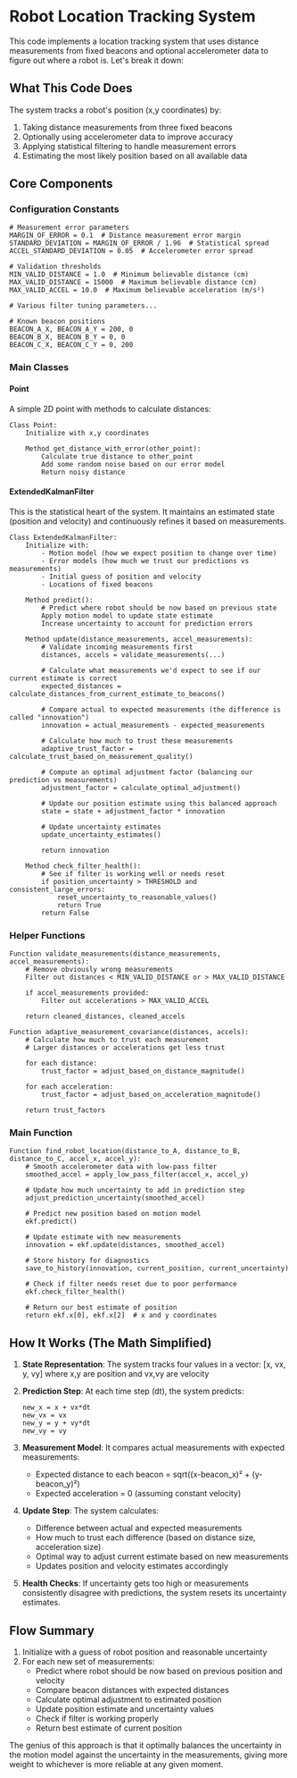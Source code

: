 # Robot Location Tracking System

This code implements a location tracking system that uses distance measurements from fixed beacons and optional accelerometer data to figure out where a robot is. Let's break it down:

## What This Code Does

The system tracks a robot's position (x,y coordinates) by:
1. Taking distance measurements from three fixed beacons
2. Optionally using accelerometer data to improve accuracy
3. Applying statistical filtering to handle measurement errors
4. Estimating the most likely position based on all available data

## Core Components

### Configuration Constants

```
# Measurement error parameters
MARGIN_OF_ERROR = 0.1  # Distance measurement error margin
STANDARD_DEVIATION = MARGIN_OF_ERROR / 1.96  # Statistical spread
ACCEL_STANDARD_DEVIATION = 0.05  # Accelerometer error spread

# Validation thresholds
MIN_VALID_DISTANCE = 1.0  # Minimum believable distance (cm)
MAX_VALID_DISTANCE = 15000  # Maximum believable distance (cm)
MAX_VALID_ACCEL = 10.0  # Maximum believable acceleration (m/s²)

# Various filter tuning parameters...

# Known beacon positions
BEACON_A_X, BEACON_A_Y = 200, 0
BEACON_B_X, BEACON_B_Y = 0, 0
BEACON_C_X, BEACON_C_Y = 0, 200
```

### Main Classes

#### Point
A simple 2D point with methods to calculate distances:

```
Class Point:
    Initialize with x,y coordinates
    
    Method get_distance_with_error(other_point):
        Calculate true distance to other_point
        Add some random noise based on our error model
        Return noisy distance
```

#### ExtendedKalmanFilter
This is the statistical heart of the system. It maintains an estimated state (position and velocity) and continuously refines it based on measurements.

```
Class ExtendedKalmanFilter:
    Initialize with:
        - Motion model (how we expect position to change over time)
        - Error models (how much we trust our predictions vs measurements)
        - Initial guess of position and velocity
        - Locations of fixed beacons
    
    Method predict():
        # Predict where robot should be now based on previous state
        Apply motion model to update state estimate
        Increase uncertainty to account for prediction errors
    
    Method update(distance_measurements, accel_measurements):
        # Validate incoming measurements first
        distances, accels = validate_measurements(...)
        
        # Calculate what measurements we'd expect to see if our current estimate is correct
        expected_distances = calculate_distances_from_current_estimate_to_beacons()
        
        # Compare actual to expected measurements (the difference is called "innovation")
        innovation = actual_measurements - expected_measurements
        
        # Calculate how much to trust these measurements
        adaptive_trust_factor = calculate_trust_based_on_measurement_quality()
        
        # Compute an optimal adjustment factor (balancing our prediction vs measurements)
        adjustment_factor = calculate_optimal_adjustment()
        
        # Update our position estimate using this balanced approach
        state = state + adjustment_factor * innovation
        
        # Update uncertainty estimates
        update_uncertainty_estimates()
        
        return innovation
        
    Method check_filter_health():
        # See if filter is working well or needs reset
        if position_uncertainty > THRESHOLD and consistent_large_errors:
            reset_uncertainty_to_reasonable_values()
            return True
        return False
```

### Helper Functions

```
Function validate_measurements(distance_measurements, accel_measurements):
    # Remove obviously wrong measurements
    Filter out distances < MIN_VALID_DISTANCE or > MAX_VALID_DISTANCE
    
    if accel_measurements provided:
        Filter out accelerations > MAX_VALID_ACCEL
        
    return cleaned_distances, cleaned_accels

Function adaptive_measurement_covariance(distances, accels):
    # Calculate how much to trust each measurement
    # Larger distances or accelerations get less trust
    
    for each distance:
        trust_factor = adjust_based_on_distance_magnitude()
    
    for each acceleration:
        trust_factor = adjust_based_on_acceleration_magnitude()
        
    return trust_factors
```

### Main Function

```
Function find_robot_location(distance_to_A, distance_to_B, distance_to_C, accel_x, accel_y):
    # Smooth accelerometer data with low-pass filter
    smoothed_accel = apply_low_pass_filter(accel_x, accel_y)
    
    # Update how much uncertainty to add in prediction step
    adjust_prediction_uncertainty(smoothed_accel)
    
    # Predict new position based on motion model
    ekf.predict()
    
    # Update estimate with new measurements
    innovation = ekf.update(distances, smoothed_accel)
    
    # Store history for diagnostics
    save_to_history(innovation, current_position, current_uncertainty)
    
    # Check if filter needs reset due to poor performance
    ekf.check_filter_health()
    
    # Return our best estimate of position
    return ekf.x[0], ekf.x[2]  # x and y coordinates
```

## How It Works (The Math Simplified)

1. **State Representation**: The system tracks four values in a vector: [x, vx, y, vy] where x,y are position and vx,vy are velocity

2. **Prediction Step**: At each time step (dt), the system predicts:
   ```
   new_x = x + vx*dt
   new_vx = vx
   new_y = y + vy*dt
   new_vy = vy
   ```

3. **Measurement Model**: It compares actual measurements with expected measurements:
   - Expected distance to each beacon = sqrt((x-beacon_x)² + (y-beacon_y)²)
   - Expected acceleration = 0 (assuming constant velocity)

4. **Update Step**: The system calculates:
   - Difference between actual and expected measurements
   - How much to trust each difference (based on distance size, acceleration size)
   - Optimal way to adjust current estimate based on new measurements
   - Updates position and velocity estimates accordingly

5. **Health Checks**: If uncertainty gets too high or measurements consistently disagree with predictions, the system resets its uncertainty estimates.

## Flow Summary

1. Initialize with a guess of robot position and reasonable uncertainty
2. For each new set of measurements:
   - Predict where robot should be now based on previous position and velocity
   - Compare beacon distances with expected distances
   - Calculate optimal adjustment to estimated position
   - Update position estimate and uncertainty values
   - Check if filter is working properly
   - Return best estimate of current position

The genius of this approach is that it optimally balances the uncertainty in the motion model against the uncertainty in the measurements, giving more weight to whichever is more reliable at any given moment.